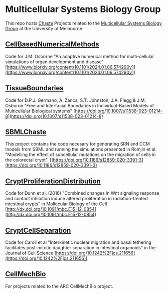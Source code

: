 # Multicellular Systems Biology Group
This repo hosts [Chaste](https://Chaste.github.io) Projects related to the [Multicellular Systems Biology Group](https://osborne-group.science.unimelb.edu.au/) at the University of Melbourne.

## [CellBasedNumericalMethods](https://github.com/jmosborne/CellBasedNumericalMethods)
Code for J.M. Osborne "An adaptive numerical method for multi-cellular simulations of organ development and disease" [https://www.biorxiv.org/content/10.1101/2024.01.06.574290v1](https://www.biorxiv.org/content/10.1101/2024.01.06.574290v1)

## [TissueBoundaries](https://github.com/jmosborne/TissueBoundaries)
Code for D.P.J. Germano, A. Zanca, S.T. Johnston, J.A. Flegg & J.M. Osborne "Free and Interfacial Boundaries in Individual-Based Models of Multicellular Biological systems" [https://doi.org/10.1007/s11538-023-01214-8](https://doi.org/10.1007/s11538-023-01214-8)

## [SBMLChaste](https://github.com/jmosborne/SBMLChaste)
This project contains the code necesary for generating SRN and CCM models from SBML and running the simulations presented in Romjin et al. "Modelling the effect of subcellular mutations on the migration of cells in the colorectal crypt". [(https://doi.org/10.1186/s12859-020-3391-3](https://doi.org/10.1186/s12859-020-3391-3)

## [CryptProliferationDistribution](https://github.com/jmosborne/CryptProliferationDistribution)
Code for Dunn et al. (2016) "Combined changes in Wnt signaling response and contact inhibition induce altered proliferation in radiation-treated intestinal crypts" in Mollecular Biology of the Cell ​[http://dx.doi.org/10.1091/mbc.E15-12-0854]
(http://dx.doi.org/10.1091/mbc.E15-12-0854) 

## [CryptCellSeparation](https://github.com/jmosborne/CryptCellSeparation)
Code for Caroll et al "Interkinetic nuclear migration and basal tethering facilitates post-mitotic daughter separation in intestinal organoids" in the Journal of Cell Science [https://doi.org/10.1242%2Fjcs.211656](https://doi.org/10.1242%2Fjcs.211656)) 


## [CellMechBio](https://cellmechbio.github.io/)
For projects related to the ARC CellMechBio project.
